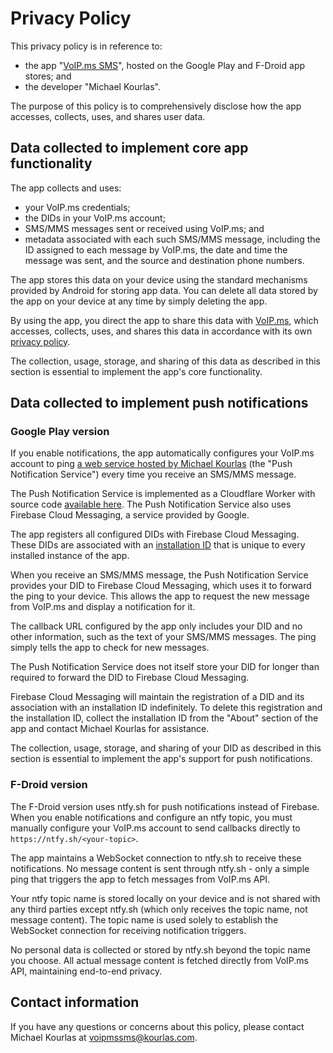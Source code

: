 # Privacy Policy

This privacy policy is in reference to:

- the app "[VoIP.ms SMS](https://github.com/michaelkourlas/voipms-sms-client)",
  hosted on the Google Play and F-Droid app stores; and
- the developer "Michael Kourlas".

The purpose of this policy is to comprehensively disclose how the app accesses,
collects, uses, and shares user data.

## Data collected to implement core app functionality

The app collects and uses:

- your VoIP.ms credentials;
- the DIDs in your VoIP.ms account;
- SMS/MMS messages sent or received using VoIP.ms; and
- metadata associated with each such SMS/MMS message, including the ID
  assigned to each message by VoIP.ms, the date and time the message was sent,
  and the source and destination phone numbers.

The app stores this data on your device using the standard mechanisms provided
by Android for storing app data. You can delete all data stored by the app on
your device at any time by simply deleting the app.

By using the app, you direct the app to share this data with
[VoIP.ms](https://voip.ms/), which accesses, collects, uses, and shares this
data in accordance with its
own [privacy policy](https://voip.ms/privacy-policy).

The collection, usage, storage, and sharing of this data as described in this
section is essential to implement the app's core functionality.

## Data collected to implement push notifications

### Google Play version

If you enable notifications, the app automatically configures your VoIP.ms
account to
ping [a web service hosted by Michael Kourlas](https://voipmssms-notify.kourlas.com)
(the "Push Notification Service") every time you receive an SMS/MMS message.

The Push Notification Service is implemented as a Cloudflare Worker with source
code [available here](https://github.com/michaelkourlas/voipms-sms-push-notifications).
The Push Notification Service also uses Firebase Cloud Messaging, a service
provided by Google.

The app registers all configured DIDs with Firebase Cloud Messaging. These DIDs
are associated with
an [installation ID](https://firebase.google.com/docs/projects/manage-installations)
that is unique to every installed instance of the app.

When you receive an SMS/MMS message, the Push Notification Service provides
your DID to Firebase Cloud Messaging, which uses it to forward the ping to your
device. This allows the app to request the new message from VoIP.ms and display
a notification for it.

The callback URL configured by the app only includes your DID and no other
information, such as the text of your SMS/MMS messages. The ping simply tells
the app to check for new messages.

The Push Notification Service does not itself store your DID for longer than
required to forward the DID to Firebase Cloud Messaging.

Firebase Cloud Messaging will maintain the registration of a DID and its
association with an installation ID indefinitely. To delete this registration
and the installation ID, collect the installation ID from the "About" section
of the app and contact Michael Kourlas for assistance.

The collection, usage, storage, and sharing of your DID as described in this
section is essential to implement the app's support for push notifications.

### F-Droid version

The F-Droid version uses ntfy.sh for push notifications instead of Firebase.
When you enable notifications and configure an ntfy topic, you must manually
configure your VoIP.ms account to send callbacks directly to `https://ntfy.sh/<your-topic>`.

The app maintains a WebSocket connection to ntfy.sh to receive these notifications.
No message content is sent through ntfy.sh - only a simple ping that triggers
the app to fetch messages from VoIP.ms API.

Your ntfy topic name is stored locally on your device and is not shared with
any third parties except ntfy.sh (which only receives the topic name, not
message content). The topic name is used solely to establish the WebSocket
connection for receiving notification triggers.

No personal data is collected or stored by ntfy.sh beyond the topic name you
choose. All actual message content is fetched directly from VoIP.ms API,
maintaining end-to-end privacy.

## Contact information

If you have any questions or concerns about this policy, please contact
Michael Kourlas at voipmssms@kourlas.com.
